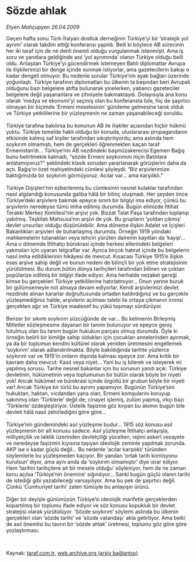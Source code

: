 # Sözde ahlak

*Etyen Mahçupyan 26.04.2009*

<div class="taraf_structure_2col_1zq">
<div class="margen_n">



 <p>Geçen hafta sonu Türk-İtalyan dostluk derneğinin Türkiye’yi bir ‘stratejik yol ayrımı’ olarak takdim ettiği konferansı yapıldı. Belli ki böylece AB sürecinin her iki taraf için de ne denli önemli olduğu vurgulanmak istenmişti. Ama iş soru ve yanıtlara geldiğinde asıl ‘yol ayrımında’ olanın Türkiye olduğu belli oldu. Anlaşılan Türkiye’yi gücendirmek istemeyen Batılı diplomatlar Avrupa ile ilişkilerimizi bir denge içinde sunmak istiyorlar, ama gazetecilerin bakışı o kadar dengeli olmuyor. Bu nedenle sorular Türkiye’nin ayak bağları üzerinde yoğunlaştı. Türkiye tarafının diplomatları bu ülkenin ta başından beri Avrupalı olduğunu bazı belgelere atıfta bulunarak yinelerken, yabancı gazeteciler belgelere değil yaşananlara ve zihniyete bakmaktaydı. Dolayısıyla ana konu olarak ‘medya ve ekonomi’yi seçmiş olan bu konferansta bile, hiç de şaşırtıcı olmayan bir biçimde ‘Ermeni meselesinin’ gündeme gelmesine tanık olduk ve Türkiye yetkililerine bir yüzleşmenin ne zaman yaşanabileceği soruldu. <br/><br/>Türkiye tarafına bakılırsa bu konunun AB ile ilişkiler açısından hiçbir hükmü yoktu. Türkiye temelde haklı olduğu bir konuda, uluslararası propagandanın etkisinde kalmış saf kişiler tarafından sıkıştırılıyordu; ama aslında hem soykırım olmamıştı, hem de gerçekleri öğrenmekten kaçan taraf Ermenistan’dı... Türkiye’nin AB nezdindeki başmüzakerecisi Egemen Bağış bunu belirtmekle kalmadı, “sözde Ermeni soykırımını niçin Batılılara anlatamıyoruz?” şeklindeki klasik sorudan yararlanarak görüşlerini daha da açtı. Bağış’ın özet mahiyetindeki cümlesi şöyleydi: “Biz arşivlerimize baktığımızda bir soykırım görmüyoruz. Acılar var... ama karşılıklı.” <br/><br/>Türkiye Dışişleri’nin ezberlenmiş bu cümlesinin nesnel kulaklar tarafından nasıl algılandığı konusunda galiba hâlâ bir bilinç oluşmadı. Her şeyden önce Türkiye’deki arşivlere bakmak epeyce sınırlı bir bilgiyi ima ediyor, çünkü bu arşivlerin neredeyse tümü imha edilmiş durumda. Bugün elimizde İttihat Terakki Merkez Komitesi’nin arşivi yok. Bizzat Talat Paşa tarafından toplanıp yakılmış. Teşkilatı Mahsusa’nın arşivi de yok. Bu grupların ‘yoldan çıkmış’ devlet unsurları olduğu düşünülebilir. Ama döneme ilişkin Adalet ve İçişleri Bakanlıkları arşivleri de buharlaşmış durumda. Örneğin 1919 yılındaki mahkemelerin tutanakları veya tehciri yürüten dairenin kayıtları da ‘kayıp’... Ama o dönemde İttihatçı bürokrasi içinde herkesi ellerindeki belgeleri yakmaları için uyaran telgraflar var. Ayrıca birçok hatırat içinde bu belgelerin nasıl imha edildiklerinin hikâyesi de mevcut. Kısacası Türkiye 1915’e ilişkin esas arşive sahip değil ve bunun nedeni de bilinçli bir yok etme stratejisinin yürütülmesi. Bu durum bütün dünya tarihçileri tarafından bilinen ve çoktan popülarize edilmiş bir bilgiyi ifade ediyor. Ama herhalde nezaket gereği kimse bu gerçekleri Türkiye yetkililerine hatırlatmıyor... Onun yerine buruk bir gülümsemeyle not almaya devam ediyorlar. Kendi arşivlerinizi devlet nezdinde alınan kararlar doğrultusunda ortadan kaldırdığınız ve bu gerçekle yüzleşmediğiniz halde, arşivlerin açılması talebi ile ortaya çıkmanın ironisi gerçekten ağır ve Türkiye maalesef bu yükü taşımayı sürdürüyor. <br/><br/>Benzer bir sıkıntı soykırım sözcüğünde de var... Bu kelimenin Birleşmiş Milletler sözleşmesine dayanan bir tanımı bulunuyor ve epeyce geniş tutulmuş olan bu tanım bugün hukukun parçası olmuş durumda. Öyle ki örneğin belirli bir kimliğe sahip oldukları için çocukları annelerinden ayırmak, ya da bir toplumun kendini kültürel olarak yeniden üretmesini engellemek ‘soykırım’ olarak adlandırılmakta. Böyle bakıldığında tarihte yüzlerce soykırım var ve 1915’in onların dışında kalması epeyce zor. Ama kritik bir kavram daha mevcut: Kasıt veya niyet... Yani bu iş bilerek ve isteyerek mi yapılmış sorusu. Tarihe nesnel bakanlar için bu sorunun yanıtı açık: Türkiye devletinin, hükümetinin veya toplumunun bir bütün olarak böyle bir niyeti yok! Ancak hükümet ve bürokrasi içinde örgütlü bir grubun böyle bir niyeti var! Ancak Türkiye bir türlü bu ayrımı yapamıyor. Bugünün Türkiye’sini hukuktan, haktan, vicdandan yana olan, Ermeni komşularını koruyup sakınmış olan ‘Türklerle’ değil de; cinayet işlemiş, zulüm yapmış, ırkçı bazı ‘Türklerle’ özdeşleştiriyor. Üstelik faşizme göz kırpan bu akımın bugün bile devleti hâlâ nasıl zehirlediğini göre göre... <br/><br/>Türkiye’nin gündemindeki asıl yüzleşme budur... 1915 söz konusu asıl yüzleşmenin bir alt konusu sadece. Asıl yüzleşme İttihatçı anlayışla, milliyetçilik ve laiklik üzerinden devletçiliği yücelten, rejimi askerî vesayete ve neredeyse faşizmin kıyısına taşıyan ideolojik zeminle yapılmak zorunda. AKP ise o kadar güçlü değil... Bu nedenle ‘acılar karşılıklı’ türünden söylemlerle bu yüzleşmeden kaçıyor. Bir yandan ‘ortak tarih komisyonu kurulsun’ diyor, ama aynı anda da ‘soykırım olmamıştır’ diye ısrar ediyor. Hem ‘tarihin tarihçilere ait bir mesele olduğu’ söyleniyor, hem de ne zaman konu açılsa ‘Türkiye’nin önemine’ sığınılıyor... Sanki bugün güçlü olanın tarihi de istediği gibi yazabileceği varsayılıyor. Ama bu pek de şaşırtıcı değil. Çünkü ‘Cumhuriyet tarihi’ zaten tümüyle bu anlayışın ürünü. <br/><br/>Diğer bir deyişle günümüzün Türkiye’si ideolojik marifetle gerçeklerden kopartılmış bir toplumu ifade ediyor ve söz konusu kopukluk bir devlet stratejisi olarak yürütülüyor. ‘Sözde soykırım’ söylemi aslında bu ülkenin gerçekleri olan ‘sözde tarihi’ ve ‘sözde vatandaşı’ akla getirtiyor. Ama belki de asıl önemlisi bu tavrın bir ‘sözde ahlak’ üretmesi, toplumu göz göre göre yozlaştırması.</p>

<br/>


<div id="taraf_not">
</div>

</div>


</div>

Kaynak: [taraf.com.tr](http://www.taraf.com.tr:80/makale/5222.htm), [web.archive.org (arşiv bağlantısı)](http://web.archive.org/web/20090503004850/http://www.taraf.com.tr:80/makale/5222.htm)
